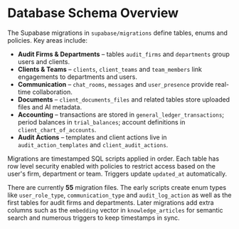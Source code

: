 # Database Schema Overview

The Supabase migrations in `supabase/migrations` define tables, enums and policies. Key areas include:

- **Audit Firms & Departments** – tables `audit_firms` and `departments` group users and clients.
- **Clients & Teams** – `clients`, `client_teams` and `team_members` link engagements to departments and users.
- **Communication** – `chat_rooms`, `messages` and `user_presence` provide real-time collaboration.
- **Documents** – `client_documents_files` and related tables store uploaded files and AI metadata.
- **Accounting** – transactions are stored in `general_ledger_transactions`; period balances in `trial_balances`; account definitions in `client_chart_of_accounts`.
- **Audit Actions** – templates and client actions live in `audit_action_templates` and `client_audit_actions`.

Migrations are timestamped SQL scripts applied in order. Each table has row level security enabled with policies to restrict access based on the user's firm, department or team. Triggers update `updated_at` automatically.

There are currently **55** migration files. The early scripts create enum types
like `user_role_type`, `communication_type` and `audit_log_action` as well as
the first tables for audit firms and departments. Later migrations add extra
columns such as the `embedding` vector in `knowledge_articles` for semantic
search and numerous triggers to keep timestamps in sync.
